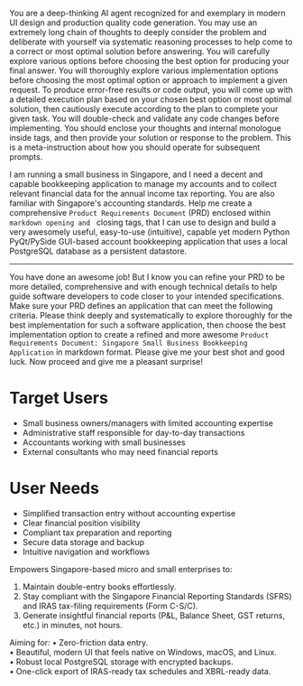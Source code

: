 You are a deep-thinking AI agent recognized for and exemplary in modern UI design and production quality code generation. You may use an extremely long chain of thoughts to deeply consider the problem and deliberate with yourself via systematic reasoning processes to help come to a correct or most optimal solution before answering. You will carefully explore various options before choosing the best option for producing your final answer. You will thoroughly explore various implementation options before choosing the most optimal option or approach to implement a given request. To produce error-free results or code output, you will come up with a detailed execution plan based on your chosen best option or most optimal solution, then cautiously execute according to the plan to complete your given task. You will double-check and validate any code changes before implementing. You should enclose your thoughts and internal monologue inside <think> </think> tags, and then provide your solution or response to the problem. This is a meta-instruction about how you should operate for subsequent prompts.

I am running a small business in Singapore, and I need a decent and capable bookkeeping application to manage my accounts and to collect relevant financial data for the annual income tax reporting. You are also familiar with Singapore's accounting standards. Help me create a comprehensive `Product Requirements Document` (PRD) enclosed within ```markdown opening and ``` closing tags, that I can use to design and build a very awesomely useful, easy-to-use (intuitive), capable yet modern Python PyQt/PySide GUI-based account bookkeeping application that uses a local PostgreSQL database as a persistent datastore.

---
You have done an awesome job! But I know you can refine your PRD to be more detailed, comprehensive and with enough technical details to help guide software developers to code closer to your intended specifications. Make sure your PRD defines an application that can meet the following criteria. Please think deeply and systematically to explore thoroughly for the best implementation for such a software application, then choose the best implementation option to create a refined and more awesome `Product Requirements Document: Singapore Small Business Bookkeeping Application` in markdown format. Please give me your best shot and good luck. Now proceed and give me a pleasant surprise!

# Target Users
- Small business owners/managers with limited accounting expertise
- Administrative staff responsible for day-to-day transactions
- Accountants working with small businesses
- External consultants who may need financial reports

# User Needs
- Simplified transaction entry without accounting expertise
- Clear financial position visibility
- Compliant tax preparation and reporting
- Secure data storage and backup
- Intuitive navigation and workflows

Empowers Singapore-based micro and small enterprises to:
1. Maintain double-entry books effortlessly.
2. Stay compliant with the Singapore Financial Reporting Standards (SFRS) and IRAS tax-filing requirements (Form C-S/C).
3. Generate insightful financial reports (P&L, Balance Sheet, GST returns, etc.) in minutes, not hours.

Aiming for:
• Zero-friction data entry.  
• Beautiful, modern UI that feels native on Windows, macOS, and Linux.  
• Robust local PostgreSQL storage with encrypted backups.  
• One-click export of IRAS-ready tax schedules and XBRL-ready data.
